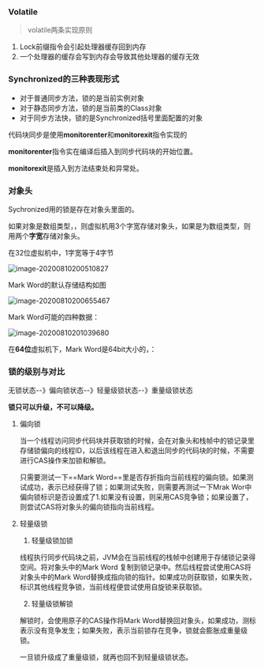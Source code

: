 ### Volatile

> volatile两条实现原则

1. Lock前缀指令会引起处理器缓存回到内存
2. 一个处理器的缓存会写到内存会导致其他处理器的缓存无效





### Synchronized的三种表现形式

- 对于普通同步方法，锁的是当前实例对象
- 对于静态同步方法，锁的是当前类的Class对象
- 对于同步方法快，锁的是Synchronized括号里面配置的对象



代码块同步是使用**monitorenter**和**monitorexit**指令实现的

**monitorenter**指令实在编译后插入到同步代码块的开始位置。

**monitorexit**是插入到方法结束处和异常处。



### 对象头

Sychronized用的锁是存在对象头里面的。

如果对象是数组类型，，则虚拟机用3个字宽存储对象头，如果是为数组类型，则用两个**字宽**存储对象头。

在32位虚拟机中，1字宽等于4字节

![image-20200810200510827](C:\Users\guozetao\AppData\Roaming\Typora\typora-user-images\image-20200810200510827.png)



Mark Word的默认存储结构如图

![image-20200810200655467](C:\Users\guozetao\AppData\Roaming\Typora\typora-user-images\image-20200810200655467.png)

Mark Word可能的四种数据：

![image-20200810201039680](C:\Users\guozetao\AppData\Roaming\Typora\typora-user-images\image-20200810201039680.png)



在**64位**虚拟机下，Mark Word是64bit大小的，：





### 锁的级别与对比

无锁状态--》偏向锁状态--》轻量级锁状态--》重量级锁状态

**锁只可以升级，不可以降级。**



1. 偏向锁

   当一个线程访问同步代码块并获取锁的时候，会在对象头和栈帧中的锁记录里存储锁偏向的线程ID，以后该线程在进入和退出同步的代码块的时候，不需要进行CAS操作来加锁和解锁。

   只需要测试一下==Mark Word==里是否存折指向当前线程的偏向锁。如果测试成功，表示已经获得了锁；如果测试失败，则需要再测试一下Mrak Wor中偏向锁标识是否设置成了1.如果没有设置，则采用CAS竞争锁；如果设置了，则尝试CAS将对象头的偏向锁指向当前线程。

   

2. 轻量级锁

   1. 轻量级锁加锁

   线程执行同步代码块之前，JVM会在当前线程的栈帧中创建用于存储锁记录得空间。将对象头中的Mark Word 复制到锁记录中。然后线程尝试使用CAS将对象头中的Mark Word替换成指向锁的指针。如果成功则获取锁，如果失败，标识其他线程竞争锁，当前线程便尝试使用自旋锁来获取锁。

   2. 轻量级锁解锁

   解锁时，会使用原子的CAS操作将Mark Word替换回对象头，如果成功，测标表示没有竞争发生；如果失败，表示当前锁存在竞争，锁就会膨胀成重量级锁。

   

   一旦锁升级成了重量级锁，就再也回不到轻量级锁状态。

   